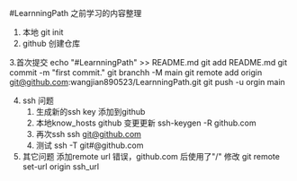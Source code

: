 #LearnningPath
之前学习的内容整理

1. 本地
    git init
2. github 创建仓库

3.首次提交 
    echo "#LearnningPath" >> README.md
    git add README.md
    git commit -m "first commit."
    git branchh -M main
    git remote  add  origin git@github.com:wangjian890523/LearnningPath.git
    git push -u orgin main 

4. ssh 问题
    1. 生成新的ssh key 添加到github
    2. 本地know_hosts github 变更更新
        ssh-keygen -R github.com
    3. 再次ssh
        ssh git@github.com
    4. 测试
        ssh -T git#@github.com
5. 其它问题
    添加remote url 错误，github.com 后使用了"/"
    修改
    git remote set-url origin  ssh_url




